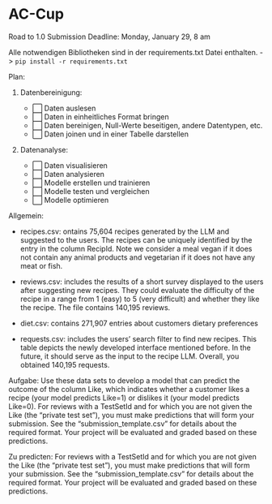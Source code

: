 # AC-Cup

Road to 1.0
Submission Deadline: Monday, January 29, 8 am

Alle notwendigen Bibliotheken sind in der requirements.txt Datei enthalten. -> `pip install -r requirements.txt`

Plan:
1. Datenbereinigung: 
    - ⬜️ Daten auslesen
    - ⬜️ Daten in einheitliches Format bringen
    - ⬜️ Daten bereinigen, Null-Werte beseitigen, andere Datentypen, etc.
    - ⬜️ Daten joinen und in einer Tabelle darstellen

2. Datenanalyse:
    - ⬜️ Daten visualisieren
    - ⬜️ Daten analysieren
    - ⬜️ Modelle erstellen und trainieren
    - ⬜️ Modelle testen und vergleichen
    - ⬜️ Modelle optimieren


Allgemein:
- recipes.csv: ontains 75,604 recipes generated by the LLM and suggested to the users. The recipes can be uniquely identified by the entry in the column RecipId. Note we consider a meal vegan if it does not contain any animal products and vegetarian if it
does not have any meat or fish.

- reviews.csv: includes the results of a short survey displayed to the users after suggesting new recipes. They could evaluate the difficulty of the recipe in a range from 1 (easy) to 5 (very difficult) and whether they like the recipe. The file contains 140,195 reviews.

- diet.csv: contains 271,907 entries about customers dietary preferences

- requests.csv: includes the users’ search filter to find new recipes. This table depicts the newly developed interface mentioned before. In the future, it should serve as the input to the recipe LLM. Overall, you obtained 140,195 requests.


Aufgabe:
Use these data sets to develop a model that can predict the outcome of the column Like, which
indicates whether a customer likes a recipe (your model predicts Like=1) or dislikes it (your model predicts
Like=0).
For reviews with a TestSetId and for which you are not given the Like (the “private test set”), you must make
predictions that will form your submission. See the “submission_template.csv” for details about the required
format. Your project will be evaluated and graded based on these predictions.

Zu predicten:
For reviews with a TestSetId and for which you are not given the Like (the “private test set”), you must make
predictions that will form your submission. See the “submission_template.csv” for details about the required
format. Your project will be evaluated and graded based on these predictions.

